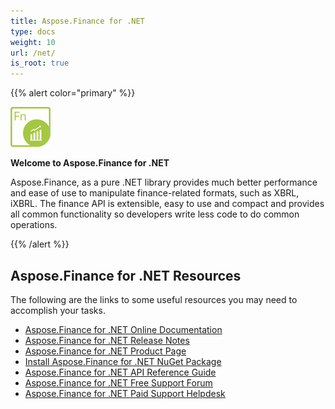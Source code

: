 ```yaml
---
title: Aspose.Finance for .NET
type: docs
weight: 10
url: /net/
is_root: true
---
```


{{% alert color="primary" %}} 

**![Aspose.Finance for .NET Product Logo](home_1.png)**

**Welcome to Aspose.Finance for .NET**

Aspose.Finance, as a pure .NET library provides much better performance and ease of use to manipulate finance-related formats, such as XBRL, iXBRL. The finance API is extensible, easy to use and compact and provides all common functionality so developers write less code to do common operations.

{{% /alert %}} 
## **Aspose.Finance for .NET Resources**
The following are the links to some useful resources you may need to accomplish your tasks.

- [Aspose.Finance for .NET Online Documentation](/finance/net/)
- [Aspose.Finance for .NET Release Notes](/finance/net/release-notes/)
- [Aspose.Finance for .NET Product Page](https://products.aspose.com/finance)
- [Install Aspose.Finance for .NET NuGet Package](http://docs.aspose.com)
- [Aspose.Finance for .NET API Reference Guide](http://docs.aspose.com)
- [Aspose.Finance for .NET Free Support Forum](http://docs.aspose.com)
- [Aspose.Finance for .NET Paid Support Helpdesk](https://helpdesk.aspose.com/)
